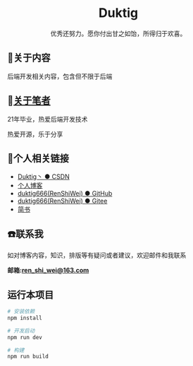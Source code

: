 <h1 align="center"> Duktig </h1>
<p align="center">优秀还努力。愿你付出甘之如饴，所得归于欢喜。</p>

## :pencil:关于内容

后端开发相关内容，包含但不限于后端

## :speak_no_evil:[关于笔者](./docs/aboutme.md)

21年毕业，热爱后端开发技术

热爱开源，乐于分享

## :link:个人相关链接

* [Duktig丶 ● CSDN](https://blog.csdn.net/qq_42937522?spm=1000.2115.3001.5343)
* [个人博客](https://www.duktig.cn/)
* [duktig666(RenShiWei) ● GitHub](https://github.com/duktig666)
* [duktig666(RenShiWei) ● Gitee](https://gitee.com/duktig666)
* [简书](https://www.jianshu.com/u/421632ec0dc8)

## :phone:联系我

如对博客内容，知识，排版等有疑问或者建议，欢迎邮件和我联系

**邮箱:ren_shi_wei@163.com**

## 运行本项目

```sh
# 安装依赖
npm install

# 开发启动
npm run dev

# 构建
npm run build
```
